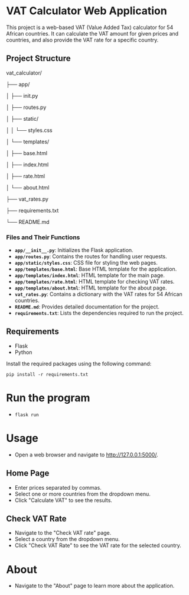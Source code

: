 # VAT Calculator Web Application

This project is a web-based VAT (Value Added Tax) calculator for 54 African countries. It can calculate the VAT amount for given prices and countries, and also provide the VAT rate for a specific country.

## Project Structure
vat_calculator/

├── app/

│ ├── init.py

│ ├── routes.py

│ ├── static/

│ │ └── styles.css

│ └── templates/

│ ├── base.html

│ ├── index.html

│ ├── rate.html

│ └── about.html

├── vat_rates.py

├── requirements.txt

└── README.md

### Files and Their Functions

- **`app/__init__.py`**: Initializes the Flask application.
- **`app/routes.py`**: Contains the routes for handling user requests.
- **`app/static/styles.css`**: CSS file for styling the web pages.
- **`app/templates/base.html`**: Base HTML template for the application.
- **`app/templates/index.html`**: HTML template for the main page.
- **`app/templates/rate.html`**: HTML template for checking VAT rates.
- **`app/templates/about.html`**: HTML template for the about page.
- **`vat_rates.py`**: Contains a dictionary with the VAT rates for 54 African countries.
- **`README.md`**: Provides detailed documentation for the project.
- **`requirements.txt`**: Lists the dependencies required to run the project.

## Requirements

- Flask
- Python

Install the required packages using the following command:

`pip install -r requirements.txt`

# Run the program
- `flask run`

# Usage
- Open a web browser and navigate to http://127.0.0.1:5000/.
## Home Page
- Enter prices separated by commas.
- Select one or more countries from the dropdown menu.
- Click "Calculate VAT" to see the results.
## Check VAT Rate
- Navigate to the "Check VAT rate" page.
- Select a country from the dropdown menu.
- Click "Check VAT Rate" to see the VAT rate for the selected country.

# About
- Navigate to the "About" page to learn more about the application.


